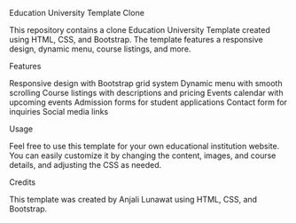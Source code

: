 Education University Template Clone

This repository contains a clone Education University Template created using HTML, CSS, and Bootstrap. The template features a responsive design, dynamic menu, course listings,  and more.

Features

Responsive design with Bootstrap grid system
Dynamic menu with smooth scrolling
Course listings with descriptions and pricing
Events calendar with upcoming events
Admission forms for student applications
Contact form for inquiries
Social media links

Usage

Feel free to use this template for your own educational institution website. You can easily customize it by changing the content, images, and course details, and adjusting the CSS as needed.

Credits

This template was created by Anjali Lunawat using HTML, CSS, and Bootstrap.

